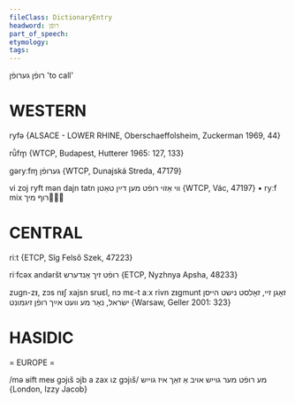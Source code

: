 ```yaml
---
fileClass: DictionaryEntry
headword: רופֿן
part_of_speech: 
etymology: 
tags: 
---
```

רופֿן
גערופֿן
'to call'

WESTERN
========

ryfə {ALSACE - LOWER RHINE, Oberschaeffolsheim, Zuckerman 1969, 44}

rǖfm̥ {WTCP, Budapest, Hutterer 1965: 127, 133}

gəryːfɱ גערופֿן {WTCP, Dunajská Streda, 47179}

vi zoj ryft mən dajn tatn ווי אַזוי רופֿט מען דײַן טאַטן {WTCP, Vác, 47197}
	•	ryːf mix רוף מיך

CENTRAL
========

riːt {ETCP, Sîg Felső Szek, 47223}

riˑfcəx andəršt רופֿט זיך אַנדערש {ETCP, Nyzhnya Apsha, 48233}

zugn-zᵻ, zɔs nᵻʃ xajsn sruɛl, nɔ mɛ-t aːx rivn zᵻgmunt זאָגן זיי, זאָלסט נישט הייסן ישׂראל, נאָר מע וועט אײַך רופֿן זיגמונט {Warsaw, Geller 2001: 323}

HASIDIC
=======
= EUROPE = 

/mə ʁift meʁ gɔjɩš ɔjb a zax ɩz gɔjɩš/ מע רופֿט מער גוייִש אויב אַ זאַך איז גוייִש {London, Izzy Jacob}
